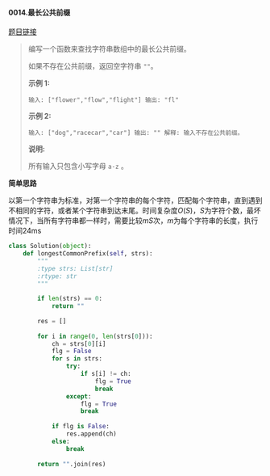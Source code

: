 #### 0014.最长公共前缀
[题目链接](https://leetcode-cn.com/problems/longest-common-prefix/)
> 编写一个函数来查找字符串数组中的最长公共前缀。
>
> 如果不存在公共前缀，返回空字符串 `""`。
>
> **示例 1:**
>
> `
> 输入: ["flower","flow","flight"]
> 输出: "fl"
> `
>
> **示例 2:**
>
> `
> 输入: ["dog","racecar","car"]
> 输出: ""
> 解释: 输入不存在公共前缀。
> `
>
> **说明:**
>
> 所有输入只包含小写字母 `a-z` 。

**简单思路**

以第一个字符串为标准，对第一个字符串的每个字符，匹配每个字符串，直到遇到不相同的字符，或者某个字符串到达末尾。时间复杂度$O(S)$，$S$为字符个数，最坏情况下，当所有字符串都一样时，需要比较$mS$次，$m$为每个字符串的长度，执行时间24ms

```python
class Solution(object):
    def longestCommonPrefix(self, strs):
        """
        :type strs: List[str]
        :rtype: str
        """
        
        if len(strs) == 0:
            return ""
        
        res = []
        
        for i in range(0, len(strs[0])):
            ch = strs[0][i]
            flg = False
            for s in strs:
                try:
                    if s[i] != ch:
                        flg = True
                        break
                except:
                    flg = True
                    break
            
            if flg is False:
                res.append(ch)
            else:
                break
        
        return "".join(res)
```



